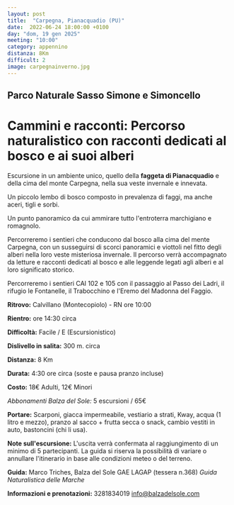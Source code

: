 ```yaml
---
layout: post
title:  "Carpegna, Pianacquadio (PU)"
date:  2022-06-24 18:00:00 +0100
day: "dom, 19 gen 2025"
meeting: "10:00"
category: appennino 
distanza: 8Km
difficult: 2
image: carpegnainverno.jpg
---
```


## Parco Naturale Sasso Simone e Simoncello

# Cammini e racconti: Percorso naturalistico con racconti dedicati al bosco e ai suoi alberi 

Escursione in un ambiente unico, quello della **faggeta di Pianacquadio** e della cima del monte Carpegna, nella sua veste invernale e innevata.

Un piccolo lembo di bosco composto in prevalenza di faggi, ma anche aceri, tigli e sorbi. 

Un punto panoramico da cui ammirare tutto l'entroterra marchigiano e romagnolo.


Percorreremo i sentieri che conducono dal bosco alla cima del mente Carpegna, con un susseguirsi di scorci panoramici e viottoli nel fitto degli alberi nella loro veste misteriosa invernale.
Il percorso verrà accompagnato da letture e racconti dedicati al bosco e alle leggende legati agli alberi e al loro significato storico.

Percorreremo i sentieri CAI 102 e 105 con il passaggio al Passo dei Ladri, il rifugio le Fontanelle, il Trabocchino e l'Eremo del Madonna del Faggio.


**Ritrovo:** Calvillano (Montecopiolo) - RN ore 10:00

**Rientro:** ore 14:30 circa 

**Difficoltà:** Facile / E (Escursionistico)

**Dislivello in salita:**  300 m. circa

**Distanza:** 8 Km

**Durata:** 4:30 ore circa (soste e pausa pranzo incluse)

**Costo:** 18€ Adulti, 12€ Minori

*Abbonamenti Balza del Sole:* 5 escursioni / 65€

**Portare:** Scarponi, giacca impermeabile, vestiario a strati, Kway, acqua (1 litro e mezzo), pranzo al sacco + frutta secca o snack, cambio vestiti in auto, bastoncini (chi li usa). 

**Note sull'escursione:** L'uscita verrà confermata al raggiungimento di un minimo di 5 partecipanti. La guida si riserva la possibilità di variare o annullare l'itinerario in base alle condizioni meteo o del terreno.


**Guida:** Marco Triches, Balza del Sole GAE LAGAP (tessera n.368)
*Guida Naturalistica delle Marche*

**Informazioni e prenotazioni:** 3281834019 info@balzadelsole.com
